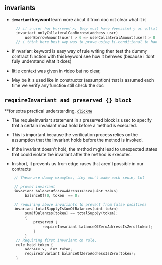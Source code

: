 ## invariants
- **`invariant` keyword** learn more about it from doc not clear what it is
  ```c
    // if a user has borrowed x, they must have deposited y as collateral
    invariant onlyCollateralCanBorrow(address user)
        userBorrowAmount(user) > 0 => userCollateralAmount(user) > 0
    // i think here best way was to prove using bi-conditional to handle win-lose on both sides
  ```
  

- if invariant keyword is easy way of rule writing then test the dummy contract function with this keyword
  see how it behaves (because i dont fully understand what it does)
- little context was given in video but no clear, 
- May be it is used like in constructor (assumption) that is assumed each time we verify any function
  still check the doc

## `requireInvariant and preserved {} block`
**for extra practical understanding, [`clickMe`](https://docs.certora.com/projects/tutorials/en/latest/lesson4_invariants/invariants/preserved.html)

- The requireInvariant statement in a preserved block is used to specify that a certain invariant must hold before a method is executed. 
- This is important because the verification process relies on the assumption that the invariant holds before the method is invoked. 
- If the invariant doesn't hold, the method might lead to unexpected states that could violate the invariant after the method is executed.
- In short, it prevents us from edge cases that aren't possible in our contracts
  
  ```c
   // These are dummy examples, they won't make much sense, lol

   // proved invariant
   invariant balanceOfZeroAddressIsZero(uint token)
        balanceOf(0, token) == 0;

   // requiring above invariants to prevent from false positives
   invariant totalSupplyIsSumOfBalances(uint token)
        sumOfBalances[token] == totalSupply(token);
        {
            preserved {
                requireInvariant balanceOfZeroAddressIsZero(token);
            }
        }
    // Requiring first invariant on rule,
    rule held_token {
        address x; uint token;
        requireInvariant balanceOfZeroAddressIsZero(token);
    }
  ```
